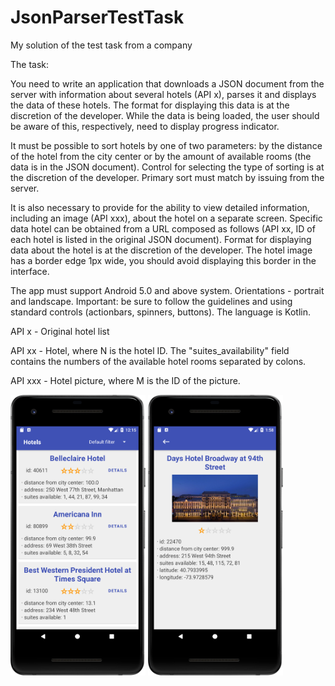 # JsonParserTestTask

My solution of the test task from a company

The task:

You need to write an application that downloads a JSON document from the server with
information about several hotels (API x), parses it and displays the data of these hotels.
The format for displaying this data is at the discretion of the developer.
While the data is being loaded, the user should be aware of this, respectively,
need to display progress indicator.

It must be possible to sort hotels by one of two
parameters: by the distance of the hotel from the city center or by the amount of available
rooms (the data is in the JSON document). Control for selecting the type of sorting 
is at the discretion of the developer. Primary sort must match
by issuing from the server.

It is also necessary to provide for the ability to view detailed information,
including an image (API xxx), about the hotel on a separate screen. Specific data
hotel can be obtained from a URL composed as follows (API xx, ID of 
each hotel is listed in the original JSON document). Format for displaying data about
the hotel is at the discretion of the developer. The hotel image has a border
edge 1px wide, you should avoid displaying this border in the interface.

The app must support Android 5.0 and above system. Orientations -
portrait and landscape. Important: be sure to follow the guidelines and
using standard controls (actionbars, spinners, buttons). The language is Kotlin.

API x - Original hotel list

API xx - Hotel, where N is the hotel ID. The "suites_availability" field contains the numbers of the available
hotel rooms separated by colons.

API xxx - Hotel picture, where M is the ID of the picture.

<img src="1.png" width="216" heigth="384"> <img src="2.png" width="216" heigth="384">
